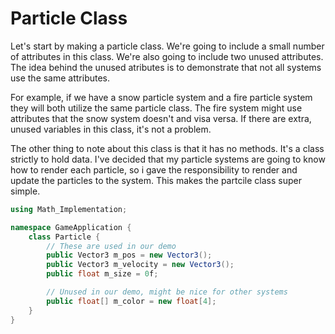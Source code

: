 # Particle Class

Let's start by making a particle class. We're going to include a small number of attributes in this class. We're also going to include two unused attributes. The idea behind the unused atributes is to demonstrate that not all systems use the same attributes.

For example, if we have a snow particle system and a fire particle system they will both utilize the same particle class. The fire system might use attributes that the snow system doesn't and visa versa. If there are extra, unused variables in this class, it's not a problem.

The other thing to note about this class is that it has no methods. It's a class strictly to hold data. I've decided that my particle systems are going to know how to render each particle, so i gave the responsibility to render and update the particles to the system. This makes the partcile class super simple.

```cs
using Math_Implementation;

namespace GameApplication {
    class Particle {
        // These are used in our demo
        public Vector3 m_pos = new Vector3();
        public Vector3 m_velocity = new Vector3();
        public float m_size = 0f;

        // Unused in our demo, might be nice for other systems
        public float[] m_color = new float[4];
    }
}

```